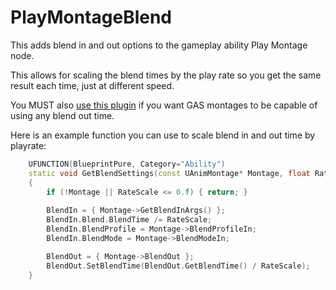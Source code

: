 # PlayMontageBlend
This adds blend in and out options to the gameplay ability Play Montage node.

This allows for scaling the blend times by the play rate so you get the same result each time, just at different speed.

You MUST also [use this plugin](https://github.com/Vaei/AbilitySystemFix) if you want GAS montages to be capable of using any blend out time.

Here is an example function you can use to scale blend in and out time by playrate:

```cpp
	UFUNCTION(BlueprintPure, Category="Ability")
	static void GetBlendSettings(const UAnimMontage* Montage, float RateScale, FMontageBlendSettings& BlendIn, FAlphaBlend& BlendOut)
	{
		if (!Montage || RateScale <= 0.f) {	return;	}
		
		BlendIn = { Montage->GetBlendInArgs() };
		BlendIn.Blend.BlendTime /= RateScale;
		BlendIn.BlendProfile = Montage->BlendProfileIn;
		BlendIn.BlendMode = Montage->BlendModeIn;

		BlendOut = { Montage->BlendOut };
		BlendOut.SetBlendTime(BlendOut.GetBlendTime() / RateScale);
	}
  ```
